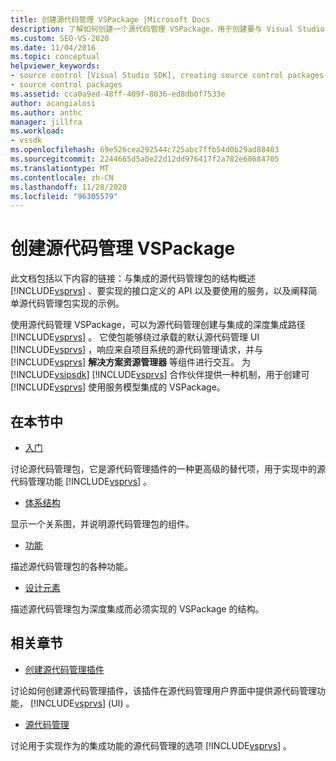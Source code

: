 ```yaml
---
title: 创建源代码管理 VSPackage |Microsoft Docs
description: 了解如何创建一个源代码管理 VSPackage，用于创建要与 Visual Studio 集成的源代码管理的深度集成路径。
ms.custom: SEO-VS-2020
ms.date: 11/04/2016
ms.topic: conceptual
helpviewer_keywords:
- source control [Visual Studio SDK], creating source control packages
- source control packages
ms.assetid: cca0a9ed-48ff-409f-8036-ed8db0f7533e
author: acangialosi
ms.author: anthc
manager: jillfra
ms.workload:
- vssdk
ms.openlocfilehash: 69e526cea292544c725abc7ffb54d0b29ad88403
ms.sourcegitcommit: 2244665d5a0e22d12dd976417f2a782e68684705
ms.translationtype: MT
ms.contentlocale: zh-CN
ms.lasthandoff: 11/28/2020
ms.locfileid: "96305579"
---
```

# <a name="create-a-source-control-vspackage"></a>创建源代码管理 VSPackage
此文档包括以下内容的链接：与集成的源代码管理包的结构概述 [!INCLUDE[vsprvs](../../code-quality/includes/vsprvs_md.md)] 、要实现的接口定义的 API 以及要使用的服务，以及阐释简单源代码管理包实现的示例。

 使用源代码管理 VSPackage，可以为源代码管理创建与集成的深度集成路径 [!INCLUDE[vsprvs](../../code-quality/includes/vsprvs_md.md)] 。 它使包能够绕过承载的默认源代码管理 UI [!INCLUDE[vsprvs](../../code-quality/includes/vsprvs_md.md)] ，响应来自项目系统的源代码管理请求，并与 [!INCLUDE[vsprvs](../../code-quality/includes/vsprvs_md.md)] **解决方案资源管理器** 等组件进行交互。 为 [!INCLUDE[vsipsdk](../../extensibility/includes/vsipsdk_md.md)] [!INCLUDE[vsprvs](../../code-quality/includes/vsprvs_md.md)] 合作伙伴提供一种机制，用于创建可 [!INCLUDE[vsprvs](../../code-quality/includes/vsprvs_md.md)] 使用服务模型集成的 VSPackage。

## <a name="in-this-section"></a>在本节中
- [入门](../../extensibility/internals/getting-started-with-source-control-vspackages.md)

 讨论源代码管理包，它是源代码管理插件的一种更高级的替代项，用于实现中的源代码管理功能 [!INCLUDE[vsprvs](../../code-quality/includes/vsprvs_md.md)] 。

- [体系结构](../../extensibility/internals/source-control-vspackage-architecture.md)

 显示一个关系图，并说明源代码管理包的组件。

- [功能](../../extensibility/internals/source-control-vspackage-features.md)

 描述源代码管理包的各种功能。

- [设计元素](../../extensibility/internals/source-control-vspackage-design-elements.md)

 描述源代码管理包为深度集成而必须实现的 VSPackage 的结构。

## <a name="related-sections"></a>相关章节
- [创建源代码管理插件](../../extensibility/internals/creating-a-source-control-plug-in.md)

 讨论如何创建源代码管理插件，该插件在源代码管理用户界面中提供源代码管理功能， [!INCLUDE[vsprvs](../../code-quality/includes/vsprvs_md.md)] (UI) 。

- [源代码管理](../../extensibility/internals/source-control.md)

 讨论用于实现作为的集成功能的源代码管理的选项 [!INCLUDE[vsprvs](../../code-quality/includes/vsprvs_md.md)] 。
